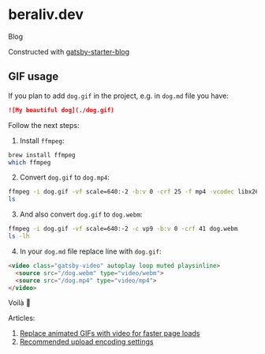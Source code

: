 # beraliv.dev

Blog

Constructed with [gatsby-starter-blog](https://github.com/gatsbyjs/gatsby-starter-blog)

## GIF usage

If you plan to add `dog.gif` in the project, e.g. in `dog.md` file you have:

```md
![My beautiful dog](./dog.gif)
```

Follow the next steps:

1. Install `ffmpeg`:

```sh
brew install ffmpeg
which ffmpeg
```

2. Convert `dog.gif` to `dog.mp4`:

```sh
ffmpeg -i dog.gif -vf scale=640:-2 -b:v 0 -crf 25 -f mp4 -vcodec libx264 -pix_fmt yuv420p -movflags +faststart dog.mp4
ls
```

3. And also convert `dog.gif` to `dog.webm`:

```sh
ffmpeg -i dog.gif -vf scale=640:-2 -c vp9 -b:v 0 -crf 41 dog.webm
ls -lh
```

4. In your `dog.md` file replace line with `dog.gif`:

```md
<video class="gatsby-video" autoplay loop muted playsinline>
  <source src="/dog.webm" type="video/webm">
  <source src="/dog.mp4" type="video/mp4">
</video>
```

Voilà 💫

Articles:

1. [Replace animated GIFs with video for faster page loads](https://web.dev/replace-gifs-with-videos/)
2. [Recommended upload encoding settings](https://support.google.com/youtube/answer/1722171)
